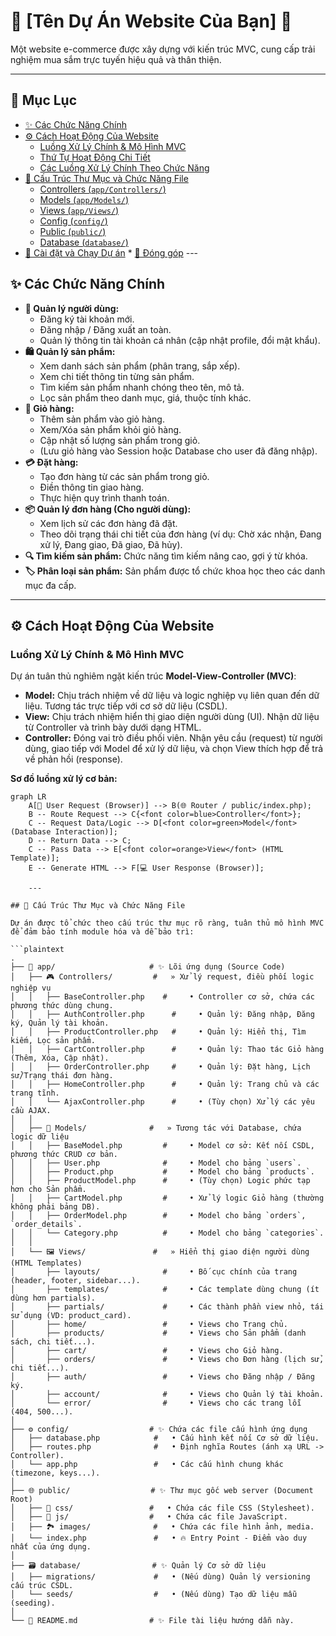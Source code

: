 # 🚀 [Tên Dự Án Website Của Bạn] 🚀

Một website e-commerce được xây dựng với kiến trúc MVC, cung cấp trải nghiệm mua sắm trực tuyến hiệu quả và thân thiện.

---

## 📖 Mục Lục

* [✨ Các Chức Năng Chính](#-các-chức-năng-chính)
* [⚙️ Cách Hoạt Động Của Website](#️-cách-hoạt-động-của-website)
    * [Luồng Xử Lý Chính \& Mô Hình MVC](#luồng-xử-lý-chính--mô-hình-mvc)
    * [Thứ Tự Hoạt Động Chi Tiết](#thứ-tự-hoạt-động-chi-tiết)
    * [Các Luồng Xử Lý Chính Theo Chức Năng](#các-luồng-xử-lý-chính-theo-chức-năng)
* [📁 Cấu Trúc Thư Mục và Chức Năng File](#-cấu-trúc-thư-mục-và-chức-năng-file)
    * [Controllers (`app/Controllers/`)](#controllers-appcontrollers)
    * [Models (`app/Models/`)](#models-appmodels)
    * [Views (`app/Views/`)](#views-appviews)
    * [Config (`config/`)](#config-config)
    * [Public (`public/`)](#public-public)
    * [Database (`database/`)](#database-database)
* [🔧 Cài đặt và Chạy Dự án](#-cài-đặt-và-chạy-dự-án) * [🤝 Đóng góp](#-đóng-góp) ---

## ✨ Các Chức Năng Chính

* **👤 Quản lý người dùng:**
    * Đăng ký tài khoản mới.
    * Đăng nhập / Đăng xuất an toàn.
    * Quản lý thông tin tài khoản cá nhân (cập nhật profile, đổi mật khẩu).
* **🛍️ Quản lý sản phẩm:**
    * Xem danh sách sản phẩm (phân trang, sắp xếp).
    * Xem chi tiết thông tin từng sản phẩm.
    * Tìm kiếm sản phẩm nhanh chóng theo tên, mô tả.
    * Lọc sản phẩm theo danh mục, giá, thuộc tính khác.
* **🛒 Giỏ hàng:**
    * Thêm sản phẩm vào giỏ hàng.
    * Xem/Xóa sản phẩm khỏi giỏ hàng.
    * Cập nhật số lượng sản phẩm trong giỏ.
    * (Lưu giỏ hàng vào Session hoặc Database cho user đã đăng nhập).
* **💳 Đặt hàng:**
    * Tạo đơn hàng từ các sản phẩm trong giỏ.
    * Điền thông tin giao hàng.
    * Thực hiện quy trình thanh toán.
* **📦 Quản lý đơn hàng (Cho người dùng):**
    * Xem lịch sử các đơn hàng đã đặt.
    * Theo dõi trạng thái chi tiết của đơn hàng (ví dụ: Chờ xác nhận, Đang xử lý, Đang giao, Đã giao, Đã hủy).
* **🔍 Tìm kiếm sản phẩm:** Chức năng tìm kiếm nâng cao, gợi ý từ khóa.
* **🏷️ Phân loại sản phẩm:** Sản phẩm được tổ chức khoa học theo các danh mục đa cấp.

---

## ⚙️ Cách Hoạt Động Của Website

### Luồng Xử Lý Chính & Mô Hình MVC

Dự án tuân thủ nghiêm ngặt kiến trúc **Model-View-Controller (MVC)**:

* **Model:** Chịu trách nhiệm về dữ liệu và logic nghiệp vụ liên quan đến dữ liệu. Tương tác trực tiếp với cơ sở dữ liệu (CSDL).
* **View:** Chịu trách nhiệm hiển thị giao diện người dùng (UI). Nhận dữ liệu từ Controller và trình bày dưới dạng HTML.
* **Controller:** Đóng vai trò điều phối viên. Nhận yêu cầu (request) từ người dùng, giao tiếp với Model để xử lý dữ liệu, và chọn View thích hợp để trả về phản hồi (response).

**Sơ đồ luồng xử lý cơ bản:**

```mermaid
graph LR
    A[👤 User Request (Browser)] --> B(🌐 Router / public/index.php);
    B -- Route Request --> C{<font color=blue>Controller</font>};
    C -- Request Data/Logic --> D[<font color=green>Model</font> (Database Interaction)];
    D -- Return Data --> C;
    C -- Pass Data --> E[<font color=orange>View</font> (HTML Template)];
    E -- Generate HTML --> F[💻 User Response (Browser)];

    ---

## 📁 Cấu Trúc Thư Mục và Chức Năng File

Dự án được tổ chức theo cấu trúc thư mục rõ ràng, tuân thủ mô hình MVC để đảm bảo tính module hóa và dễ bảo trì:

```plaintext
.
├── 📂 app/                     # ✨ Lõi ứng dụng (Source Code)
│   ├── 🎮 Controllers/         #   » Xử lý request, điều phối logic nghiệp vụ
│   │   ├── BaseController.php    #     • Controller cơ sở, chứa các phương thức dùng chung.
│   │   ├── AuthController.php      #     • Quản lý: Đăng nhập, Đăng ký, Quản lý tài khoản.
│   │   ├── ProductController.php   #     • Quản lý: Hiển thị, Tìm kiếm, Lọc sản phẩm.
│   │   ├── CartController.php      #     • Quản lý: Thao tác Giỏ hàng (Thêm, Xóa, Cập nhật).
│   │   ├── OrderController.php     #     • Quản lý: Đặt hàng, Lịch sử/Trạng thái đơn hàng.
│   │   ├── HomeController.php      #     • Quản lý: Trang chủ và các trang tĩnh.
│   │   └── AjaxController.php      #     • (Tùy chọn) Xử lý các yêu cầu AJAX.
│   │
│   ├── 🧱 Models/              #   » Tương tác với Database, chứa logic dữ liệu
│   │   ├── BaseModel.php         #     • Model cơ sở: Kết nối CSDL, phương thức CRUD cơ bản.
│   │   ├── User.php              #     • Model cho bảng `users`.
│   │   ├── Product.php           #     • Model cho bảng `products`.
│   │   ├── ProductModel.php      #     • (Tùy chọn) Logic phức tạp hơn cho Sản phẩm.
│   │   ├── CartModel.php         #     • Xử lý logic Giỏ hàng (thường không phải bảng DB).
│   │   ├── OrderModel.php        #     • Model cho bảng `orders`, `order_details`.
│   │   └── Category.php          #     • Model cho bảng `categories`.
│   │
│   └── 🖼️ Views/               #   » Hiển thị giao diện người dùng (HTML Templates)
│       ├── layouts/              #     • Bố cục chính của trang (header, footer, sidebar...).
│       ├── templates/            #     • Các template dùng chung (ít dùng hơn partials).
│       ├── partials/             #     • Các thành phần view nhỏ, tái sử dụng (VD: product_card).
│       ├── home/                 #     • Views cho Trang chủ.
│       ├── products/             #     • Views cho Sản phẩm (danh sách, chi tiết...).
│       ├── cart/                 #     • Views cho Giỏ hàng.
│       ├── orders/               #     • Views cho Đơn hàng (lịch sử, chi tiết...).
│       ├── auth/                 #     • Views cho Đăng nhập / Đăng ký.
│       ├── account/              #     • Views cho Quản lý tài khoản.
│       └── error/                #     • Views cho các trang lỗi (404, 500...).
│
├── ⚙️ config/                  # ✨ Chứa các file cấu hình ứng dụng
│   ├── database.php            #   • Cấu hình kết nối Cơ sở dữ liệu.
│   ├── routes.php              #   • Định nghĩa Routes (ánh xạ URL -> Controller).
│   └── app.php                 #   • Các cấu hình chung khác (timezone, keys...).
│
├── 🌐 public/                  # ✨ Thư mục gốc web server (Document Root)
│   ├── 🎨 css/                 #   • Chứa các file CSS (Stylesheet).
│   ├── 📜 js/                  #   • Chứa các file JavaScript.
│   ├── 🏞️ images/              #   • Chứa các file hình ảnh, media.
│   └── index.php               #   • 🔥 Entry Point - Điểm vào duy nhất của ứng dụng.
│
├── 🗃️ database/                # ✨ Quản lý Cơ sở dữ liệu
│   ├── migrations/             #   • (Nếu dùng) Quản lý versioning cấu trúc CSDL.
│   └── seeds/                  #   • (Nếu dùng) Tạo dữ liệu mẫu (seeding).
│
└── 📄 README.md                # ✨ File tài liệu hướng dẫn này.